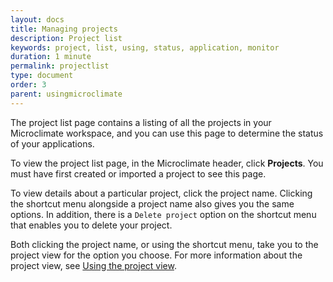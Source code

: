 ```yaml
---
layout: docs
title: Managing projects
description: Project list
keywords: project, list, using, status, application, monitor
duration: 1 minute
permalink: projectlist
type: document
order: 3
parent: usingmicroclimate
---
```


The project list page contains a listing of all the projects in your Microclimate workspace, and you can use this page to determine the status of your applications.

To view the project list page, in the Microclimate header, click **Projects**. You must have first created or imported a project to see this page.

To view details about a particular project, click the project name. Clicking the shortcut menu alongside a project name also gives you the same options. In addition, there is a `Delete project` option on the shortcut menu that enables you to delete your project.

Both clicking the project name, or using the shortcut menu, take you to the project view for the option you choose. For more information about the project view, see [Using the project view](projectview).
